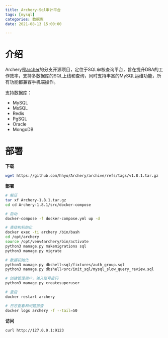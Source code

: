 ```yaml
---
title: Archery-Sql审计平台
tags: [mysql]
categories: 数据库
date: 2021-08-13 15:00:00

---
```



# 介绍

Archery是[archer](https://github.com/jly8866/archer)的分支开源项目，定位于SQL审核查询平台，旨在提升DBA的工作效率，支持多数据库的SQL上线和查询，同时支持丰富的MySQL运维功能，所有功能都兼容手机端操作。

支持数据库：

- MySQL
- MsSQL
- Redis
- PgSQL
- Oracle
- MongoDB

# 部署

**下载**

```bash
wget https://github.com/hhyo/Archery/archive/refs/tags/v1.8.1.tar.gz
```

**部署**

```bash
# 解压
tar xf Archery-1.8.1.tar.gz
cd cd Archery-1.8.1/src/docker-compose

# 启动
docker-compose -f docker-compose.yml up -d

# 表结构初始化
docker exec -ti archery /bin/bash
cd /opt/archery
source /opt/venv4archery/bin/activate
python3 manage.py makemigrations sql  
python3 manage.py migrate 

# 数据初始化
python3 manage.py dbshell<sql/fixtures/auth_group.sql
python3 manage.py dbshell<src/init_sql/mysql_slow_query_review.sql

# 创建管理用户，输入账号密码
python3 manage.py createsuperuser

# 重启
docker restart archery

# 日志查看和问题排查
docker logs archery -f --tail=50
```

**访问**

```bash
curl http://127.0.0.1:9123
```

